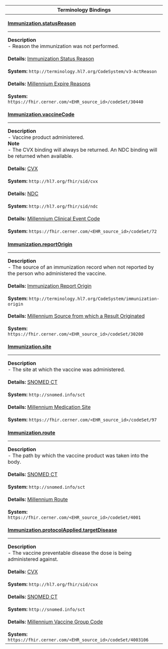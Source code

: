 |Terminology Bindings|
|---|
|<p>**[Immunization.statusReason](https://www.hl7.org/fhir/r4/immunization-definitions.html#Immunization.statusReason)**<hr>**Description**<br>- Reason the immunization was not performed.<br><br>**Details:** [Immunization Status Reason](https://hl7.org/fhir/r4/valueset-immunization-status-reason.html)<br><br>**System:** `http://terminology.hl7.org/CodeSystem/v3-ActReason`<br><br>**Details:** [Millennium Expire Reasons](https://fhir.cerner.com/millennium/r4/proprietary-codes-and-systems/#code-set-30440-expire-reasons)<br><br>**System:** `https://fhir.cerner.com/<EHR_source_id>/codeSet/30440`|
|<p>**[Immunization.vaccineCode](https://www.hl7.org/fhir/r4/immunization-definitions.html#Immunization.vaccineCode)**<hr>**Description**<br>- Vaccine product administered.<br>**Note**<br>- The CVX binding will always be returned. An NDC binding will be returned when available.<br><br>**Details:** [CVX](https://hl7.org/fhir/r4/cvx.html)<br><br>**System:** `http://hl7.org/fhir/sid/cvx`<br><br>**Details:** [NDC](https://hl7.org/fhir/r4/ndc.html)<br><br>**System:** `http://hl7.org/fhir/sid/ndc`<br><br>**Details:** [Millennium Clinical Event Code](https://fhir.cerner.com/millennium/r4/proprietary-codes-and-systems/#code-set-72-clinical-event-codes)<br><br>**System:** `https://fhir.cerner.com/<EHR_source_id>/codeSet/72`|
|<p>**[Immunization.reportOrigin](https://www.hl7.org/fhir/r4/immunization-definitions.html#Immunization.reportOrigin)**<hr>**Description**<br>- The source of an immunization record when not reported by the person who administered the vaccine.<br><br>**Details:** [Immunization Report Origin](https://hl7.org/fhir/R4/valueset-immunization-origin.html)<br><br>**System:** `http://terminology.hl7.org/CodeSystem/immunization-origin`<br><br>**Details:** [Millennium Source from which a Result Originated](https://fhir.cerner.com/millennium/r4/proprietary-codes-and-systems/#code-set-30200-result-source)<br><br>**System:** `https://fhir.cerner.com/<EHR_source_id>/codeSet/30200`|
|<p>**[Immunization.site](https://www.hl7.org/fhir/r4/immunization-definitions.html#Immunization.site)**<hr>**Description**<br>- The site at which the vaccine was administered.<br><br>**Details:** [SNOMED CT](https://hl7.org/fhir/r4/snomedct.html)<br><br>**System:** `http://snomed.info/sct`<br><br>**Details:** [Millennium Medication Site](https://fhir.cerner.com/millennium/r4/proprietary-codes-and-systems/#code-set-97-medication-administration-site)<br><br>**System:** `https://fhir.cerner.com/<EHR_source_id>/codeSet/97`|
|<p>**[Immunization.route](https://www.hl7.org/fhir/r4/immunization-definitions.html#Immunization.route)**<hr>**Description**<br>- The path by which the vaccine product was taken into the body.<br><br>**Details:** [SNOMED CT](https://hl7.org/fhir/r4/snomedct.html)<br><br>**System:** `http://snomed.info/sct`<br><br>**Details:** [Millennium Route](https://fhir.cerner.com/millennium/r4/proprietary-codes-and-systems/#code-set-4001-medication-administration-route)<br><br>**System:** `https://fhir.cerner.com/<EHR_source_id>/codeSet/4001`|
|<p>**[Immunization.protocolApplied.targetDisease](https://www.hl7.org/fhir/r4/immunization-definitions.html#Immunization.protocolApplied.targetDisease)**<hr>**Description**<br>- The vaccine preventable disease the dose is being administered against.<br><br>**Details:** [CVX](https://hl7.org/fhir/r4/cvx.html)<br><br>**System:** `http://hl7.org/fhir/sid/cvx`<br><br>**Details:** [SNOMED CT](https://hl7.org/fhir/r4/snomedct.html)<br><br>**System:** `http://snomed.info/sct`<br><br>**Details:** [Millennium Vaccine Group Code](https://fhir.cerner.com/millennium/r4/proprietary-codes-and-systems/#code-set-4003106-vaccine-group)<br><br>**System:** `https://fhir.cerner.com/<EHR_source_id>/codeSet/4003106`|